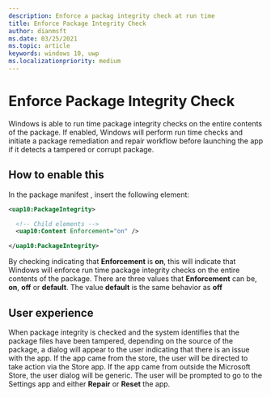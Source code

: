 ```yaml
---
description: Enforce a packag integrity check at run time 
title: Enforce Package Integrity Check
author: dianmsft
ms.date: 03/25/2021
ms.topic: article
keywords: windows 10, uwp
ms.localizationpriority: medium
---
```


# Enforce Package Integrity Check
Windows is able to run time package integrity checks on the entire contents of the package. If enabled, Windows will perform run time checks and initiate a package remediation and repair workflow before launching the app if it detects a tampered or corrupt package.

## How to enable this 
In the package manifest , insert the following element: 

```xml
<uap10:PackageIntegrity>

  <!-- Child elements -->
  <uap10:Content Enforcement="on" />

</uap10:PackageIntegrity>
```

By checking indicating that **Enforcement** is **on**, this will indicate that Windows will enforce run time package integrity checks on the entire contents of the package. There are three values that **Enforcement** can be, **on**, **off** or **default**. The value **default** is the same behavior as **off** 

## User experience
When package integrity is checked and the system identifies that the package files have been tampered, depending on the source of the package, a dialog will appear to the user indicating that there is an issue with the app. If the app came from the store, the user will be directed to take action via the Store app. If the app came from outside the Microsoft Store, the user dialog will be generic. The user will be prompted to go to the Settings app and either **Repair** or **Reset** the app. 
